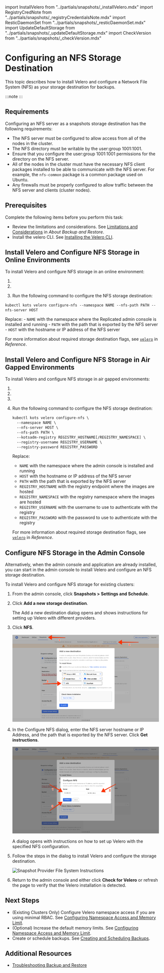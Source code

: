 import InstallVelero from "../partials/snapshots/_installVelero.mdx"
import RegistryCredNote from "../partials/snapshots/_registryCredentialsNote.mdx"
import ResticDaemonSet from "../partials/snapshots/_resticDaemonSet.mdx"
import UpdateDefaultStorage from "../partials/snapshots/_updateDefaultStorage.mdx"
import CheckVersion from "../partials/snapshots/_checkVersion.mdx"

# Configuring an NFS Storage Destination

This topic describes how to install Velero and configure a Network File System (NFS) as your storage destination for backups.

:::note
<UpdateDefaultStorage/>
:::

## Requirements

Configuring an NFS server as a snapshots storage destination has the following requirements:

* The NFS server must be configured to allow access from all of the nodes in the cluster.
* The NFS directory must be writable by the user:group 1001:1001.
* Ensure that you configure the user:group 1001:1001 permissions for the directory on the NFS server.
* All of the nodes in the cluster must have the necessary NFS client packages installed to be able to communicate with the NFS server. For example, the `nfs-common` package is a common package used on Ubuntu.
* Any firewalls must be properly configured to allow traffic between the NFS server and clients (cluster nodes).

## Prerequisites

Complete the following items before you perform this task:

* Review the limitations and considerations. See [Limitations and Considerations](snapshots-understanding#limitations-and-considerations) in _About Backup and Restore_.
* Install the velero CLI. See [Installing the Velero CLI](snapshots-velero-cli-installing).

## Install Velero and Configure NFS Storage in Online Environments

To install Velero and configure NFS storage in an online environment:

1. <InstallVelero/>

1. <ResticDaemonSet/>

1. Run the following command to configure the NFS storage destination:

  ```
  kubectl kots velero configure-nfs --namespace NAME --nfs-path PATH --nfs-server HOST
  ```

  Replace:
    - `NAME` with the namespace where the Replicated admin console is installed and running
    - `PATH` with the path that is exported by the NFS server
    - `HOST` with the hostname or IP address of the NFS server

  For more information about required storage destination flags, see [`velero`](/reference/kots-cli-velero-index) in _Reference_.

## Install Velero and Configure NFS Storage in Air Gapped Environments

To install Velero and configure NFS storage in air gapped environments:

1. <CheckVersion/>

1. <InstallVelero/>

      <RegistryCredNote/>

1. <ResticDaemonSet/>

1. Run the following command to configure the NFS storage destination: 

   ```
   kubectl kots velero configure-nfs \
     --namespace NAME \
     --nfs-server HOST \
     --nfs-path PATH \
     --kotsadm-registry REGISTRY_HOSTNAME[/REGISTRY_NAMESPACE] \
     --registry-username REGISTRY_USERNAME \
     --registry-password REGISTRY_PASSWORD
   ```

   Replace:
     - `NAME` with the namespace where the admin console is installed and running
     - `HOST` with the hostname or IP address of the NFS server
     - `PATH` with the path that is exported by the NFS server
     - `REGISTRY_HOSTNAME` with the registry endpoint where the images are hosted
     - `REGISTRY_NAMESPACE` with the registry namespace where the images are hosted
     - `REGISTRY_USERNAME` with the username to use to authenticate with the registry
     - `REGISTRY_PASSWORD` with the password to use to authenticate with the registry

   For more information about required storage destination flags, see [`velero`](/reference/kots-cli-velero-index) in _Reference_.

## Configure NFS Storage in the Admin Console

Alternatively, when the admin console and application are already installed, you can start in the admin console to install Velero and configure an NFS storage destination.

To install Velero and configure NFS storage for existing clusters:

1. From the admin console, click **Snapshots > Settings and Schedule**.

1. Click **Add a new storage destination**.

   The Add a new destination dialog opens and shows instructions for setting up Velero with different providers.

1. Click **NFS**.

   ![Snapshot Provider NFS](/images/snapshot-provider-nfs.png)

1. In the Configure NFS dialog, enter the NFS server hostname or IP Address, and the path that is exported by the NFS server. Click **Get instructions**.

   ![Snapshot Provider NFS Fields](/images/snapshot-provider-nfs-fields.png)

   A dialog opens with instructions on how to set up Velero with the specified NFS configuration.

1. Follow the steps in the dialog to install Velero and configure the storage destination.

   ![Snapshot Provider File System Instructions](/images/snapshot-provider-nfs-instructions.png)

1. Return to the admin console and either click **Check for Velero** or refresh the page to verify that the Velero installation is detected.

## Next Steps

* (Existing Clusters Only) Configure Velero namespace access if you are using minimal RBAC. See [Configuring Namespace Access and Memory Limit](snapshots-velero-installing-config).
* (Optional) Increase the default memory limits. See [Configuring Namespace Access and Memory Limit](snapshots-velero-installing-config).
* Create or schedule backups. See [Creating and Scheduling Backups](snapshots-creating).

## Additional Resources

* [Troubleshooting Backup and Restore](snapshots-troubleshooting-backup-restore)
